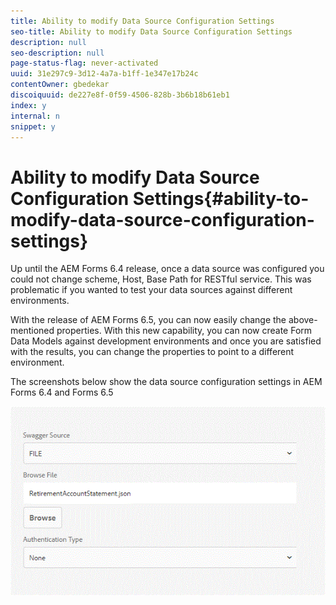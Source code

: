 ```yaml
---
title: Ability to modify Data Source Configuration Settings
seo-title: Ability to modify Data Source Configuration Settings
description: null
seo-description: null
page-status-flag: never-activated
uuid: 31e297c9-3d12-4a7a-b1ff-1e347e17b24c
contentOwner: gbedekar
discoiquuid: de227e8f-0f59-4506-828b-3b6b18b61eb1
index: y
internal: n
snippet: y
---
```


# Ability to modify Data Source Configuration Settings{#ability-to-modify-data-source-configuration-settings}

Up until the AEM Forms 6.4 release, once a data source was configured you could not change scheme, Host, Base Path for RESTful service. This was problematic if you wanted to test your data sources against different environments.

With the release of AEM Forms 6.5, you can now easily change the above-mentioned properties. With this new capability, you can now create Form Data Models against development environments and once you are satisfied with the results, you can change the properties to point to a different environment.

The screenshots below show the data source configuration settings in AEM Forms 6.4 and Forms 6.5

![](assets/64release.gif)

